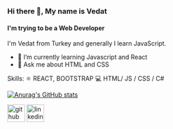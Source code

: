 

### Hi there 👋, My name is Vedat
#### I'm trying to be a Web Developer
I'm Vedat from Turkey and generally I learn JavaScript. 

- 🌱 I’m currently learning Javascript and React 
- 💬 Ask me about HTML and CSS 

Skills: 
  ⚛ REACT, BOOTSTRAP
  💻 HTML/ JS / CSS / C# 
  
[![Anurag's GitHub stats](https://github-readme-stats.vercel.app/api?username=vkeycode)](https://github.com/vkeycode/github-readme-stats)



[<img src='https://cdn.jsdelivr.net/npm/simple-icons@3.0.1/icons/github.svg' alt='github' height='40'>](https://github.com/vkeycode?tab=repositories)  [<img src='https://cdn.jsdelivr.net/npm/simple-icons@3.0.1/icons/linkedin.svg' alt='linkedin' height='40'>](https://www.linkedin.com/in/vedat-eroglu/)  



